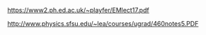 https://www2.ph.ed.ac.uk/~playfer/EMlect17.pdf

http://www.physics.sfsu.edu/~lea/courses/ugrad/460notes5.PDF
